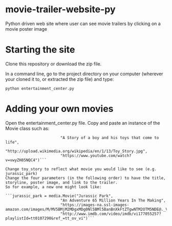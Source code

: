 # movie-trailer-website-py
Python driven web site where user can see movie trailers by clicking on a movie poster image

# Starting the site

Clone this repository or download the zip file.

In a command line, go to the project directory on your computer (wherever your cloned it to, or extracted the zip file) and type:
```
python entertainment_center.py
```

# Adding your own movies

Open the entertainment_center.py file. Copy and paste an instance of the Movie class such as:

```toy_story = media.Movie("Toy Story",
                        "A Story of a boy and his toys that come to life",
                        "http://upload.wikimedia.org/wikipedia/en/1/13/Toy_Story.jpg",
                        "https://www.youtube.com/watch?v=vwyZH85NQC4")```

Change toy_story to reflect what movie you would like to see (e.g. jurassic_park)
Change the four parameters (in the following order) to have the title, storyline, poster image, and link to the trailer.
So for example, a new one might look like:

```jurassic_park = media.Movie("Jurassic Park",
                        "An Adventure 65 Million Years In The Making",
                        "https://images-na.ssl-images-amazon.com/images/M/MV5BMjM2MDgxMDg0Nl5BMl5BanBnXkFtZTgwNTM2OTM5NDE@._V1_.jpg",
                        "http://www.imdb.com/video/imdb/vi177055257?playlistId=tt0107290&ref_=tt_ov_vi")```

